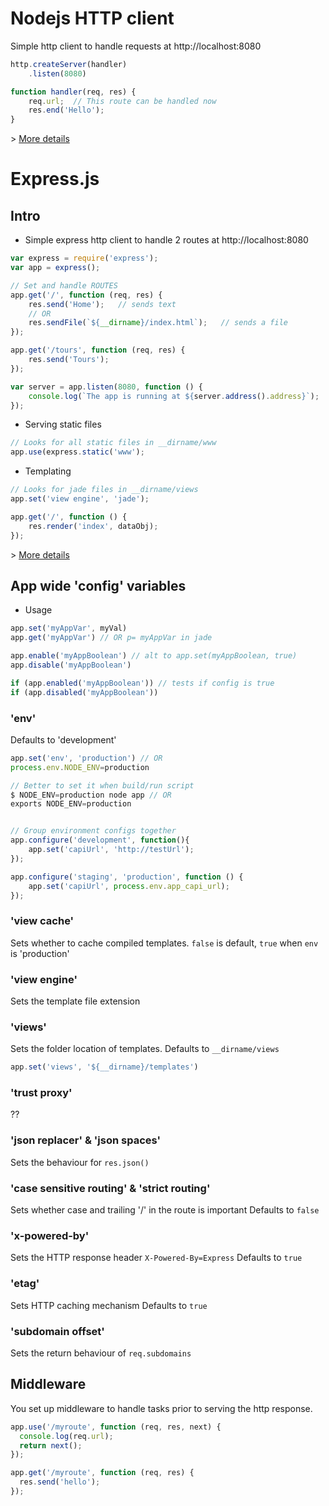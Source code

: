 # Nodejs HTTP client
Simple http client to handle requests at http://localhost:8080
```javascript
http.createServer(handler)
    .listen(8080)

function handler(req, res) {
    req.url;  // This route can be handled now
    res.end('Hello');
}
```
\> [More details][nodecasts-httpclient]

# Express.js
## Intro
* Simple express http client to handle 2 routes at http://localhost:8080

```javascript
var express = require('express');
var app = express();

// Set and handle ROUTES
app.get('/', function (req, res) {
    res.send('Home');   // sends text
    // OR
    res.sendFile(`${__dirname}/index.html`);   // sends a file
});

app.get('/tours', function (req, res) {
    res.send('Tours');
});

var server = app.listen(8080, function () {
    console.log(`The app is running at ${server.address().address}`);
});
```

* Serving static files
```javascript
// Looks for all static files in __dirname/www
app.use(express.static('www');
```

* Templating
```javascript
// Looks for jade files in __dirname/views
app.set('view engine', 'jade');

app.get('/', function () {
    res.render('index', dataObj);
});
```

\> [More details][nodecasts-express]

## App wide 'config' variables
* Usage
```javascript
app.set('myAppVar', myVal)
app.get('myAppVar') // OR p= myAppVar in jade

app.enable('myAppBoolean') // alt to app.set(myAppBoolean, true)
app.disable('myAppBoolean')

if (app.enabled('myAppBoolean')) // tests if config is true
if (app.disabled('myAppBoolean'))
```

### 'env'
Defaults to 'development'
```javascript
app.set('env', 'production') // OR
process.env.NODE_ENV=production

// Better to set it when build/run script
$ NODE_ENV=production node app // OR
exports NODE_ENV=production


// Group environment configs together
app.configure('development', function(){
    app.set('capiUrl', 'http://testUrl');
});

app.configure('staging', 'production', function () {
    app.set('capiUrl', process.env.app_capi_url);
});
```

### 'view cache'
Sets whether to cache compiled templates.
`false` is default, `true` when `env` is 'production'

### 'view engine'
Sets the template file extension

### 'views'
Sets the folder location of templates.
Defaults to `__dirname/views`
```javascript
app.set('views', '${__dirname}/templates')
```

### 'trust proxy'
??

### 'json replacer' & 'json spaces'
Sets the behaviour for `res.json()`

### 'case sensitive routing' & 'strict routing'
Sets whether case and trailing '/' in the route is important
Defaults to `false`

### 'x-powered-by'
Sets the HTTP response header `X-Powered-By=Express`
Defaults to `true`

### 'etag'
Sets HTTP caching mechanism
Defaults to `true`

### 'subdomain offset'
Sets the return behaviour of `req.subdomains`

## Middleware
You set up middleware to handle tasks prior to serving the http response.

```javascript
app.use('/myroute', function (req, res, next) {
  console.log(req.url);
  return next();
});

app.get('/myroute', function (req, res) {
  res.send('hello');
});
```







[#]: -------------------------------------------------------------------
(These are reference links used in the body of this note and get stripped out when the markdown processor does its job. There is no need to format nicely because it shouldn't be seen. Thanks SO - http://stackoverflow.com/questions/4823468/store-comments-in-markdown-syntax)

[nodecasts-httpclient]: <https://courses.nodecasts.io/courses/introduction-to-node-js/lectures/1119972>
[nodecasts-express]: <https://courses.nodecasts.io/courses/express-js>

